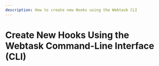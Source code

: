 ```yaml
---
description: How to create new Hooks using the Webtask CLI
---
```


# Create New Hooks Using the Webtask Command-Line Interface (CLI)
